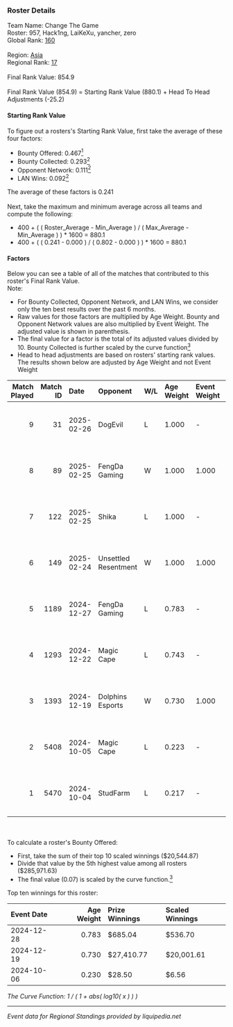 ### Roster Details<br />
Team Name: Change The Game<br />
Roster: 957, Hack1ng, LaiKeXu, yancher, zero<br />
Global Rank: [160](../../standings_global_2025_02_28.md)<br />
<br />
Region: [Asia]( ../../standings_asia_2025_02_28.md)<br />
Regional Rank: [17]( ../../standings_asia_2025_02_28.md)<br />
<br />
Final Rank Value:  854.9<br />
<br />
Final Rank Value (854.9) = Starting Rank Value (880.1) + Head To Head Adjustments (-25.2)<br />

#### Starting Rank Value<br />
To figure out a rosters's Starting Rank Value, first take the average of these four factors:<br />
- Bounty Offered: 0.467[<sup>1</sup>](#table2)
- Bounty Collected: 0.293[<sup>2</sup>](#table1)
- Opponent Network: 0.111[<sup>2</sup>](#table1)
- LAN Wins: 0.092[<sup>2</sup>](#table1)

The average of these factors is 0.241<br />
<br />
Next, take the maximum and minimum average across all teams and compute the following:<br />
- 400 + ( ( Roster_Average - Min_Average ) / ( Max_Average - Min_Average ) ) * 1600 = 880.1
- 400 + ( ( 0.241 - 0.000 ) / ( 0.802 - 0.000 ) ) * 1600 = 880.1


#### Factors<br />
Below you can see a table of all of the matches that contributed to this roster's Final Rank Value.<br />
Note:<br />

- For Bounty Collected, Opponent Network, and LAN Wins, we consider only the ten best results over the past 6 months.
- Raw values for those factors are multiplied by Age Weight. Bounty and Opponent Network values are also multiplied by Event Weight. The adjusted value is shown in parenthesis.
- The final value for a factor is the total of its adjusted values divided by 10. Bounty Collected is further scaled by the curve function[<sup>3</sup>](#curveFunction)
- Head to head adjustments are based on rosters' starting rank values. The results shown below are adjusted by Age Weight and not Event Weight
<span id="table1"></span><br />


| Match Played | Match ID | Date       | Opponent             | W/L | Age Weight | Event Weight | Bounty Collected | Opponent Network | LAN Wins  | H2H Adj. | Roster                                  |
| -: | -: | :- | :- | :- | :- | :- | :- | :- | :- | -: | :- |
|            9 |       31 | 2025-02-26 | DogEvil              | L   | 1.000      | -            | -                | -                | -         |    -8.24 | 957, Hack1ng, LaiKeXu, yancher, zero    |
|            8 |       89 | 2025-02-25 | FengDa Gaming        | W   | 1.000      | 1.000        | 0.010 (0.010)    | 0.688 (0.688)    | 0 (0.000) |    17.19 | 957, Hack1ng, LaiKeXu, yancher, zero    |
|            7 |      122 | 2025-02-25 | Shika                | L   | 1.000      | -            | -                | -                | -         |   -22.12 | 957, Hack1ng, LaiKeXu, yancher, zero    |
|            6 |      149 | 2025-02-24 | Unsettled Resentment | W   | 1.000      | 1.000        | 0.016 (0.016)    | 0.423 (0.423)    | 0 (0.000) |    20.84 | 957, Hack1ng, LaiKeXu, yancher, zero    |
|            5 |     1189 | 2024-12-27 | FengDa Gaming        | L   | 0.783      | -            | -                | -                | -         |   -11.05 | 957, Hack1ng, LaiKeXu, yancher, zero    |
|            4 |     1293 | 2024-12-22 | Magic Cape           | L   | 0.743      | -            | -                | -                | -         |   -15.36 | 957, Hack1ng, LaiKeXu, yancher, zero    |
|            3 |     1393 | 2024-12-19 | Dolphins Esports     | W   | 0.730      | 1.000        | 0.017 (0.013)    | 0.000 (0.000)    | 1 (0.730) |     3.75 | 957, Hack1ng, LaiKeXu, yancher, zero    |
|            2 |     5408 | 2024-10-05 | Magic Cape           | L   | 0.223      | -            | -                | -                | -         |    -4.74 | 957, Hack1ng, LaiKeXu, LIngGod, yancher |
|            1 |     5470 | 2024-10-04 | StudFarm             | L   | 0.217      | -            | -                | -                | -         |    -5.45 | 957, Hack1ng, LaiKeXu, LIngGod, yancher |

<br />
<span id="table2"></span><br />
To calculate a roster's Bounty Offered:<br />

- First, take the sum of their top 10 scaled winnings ($20,544.87)
- Divide that value by the 5th highest value among all rosters ($285,971.63)
- The final value (0.07) is scaled by the curve function.[<sup>3</sup>](#curveFunction)

Top ten winnings for this roster:<br />

| Event Date | Age Weight | Prize Winnings | Scaled Winnings |
| :- | -: | :- | :- |
| 2024-12-28 |      0.783 | $685.04        | $536.70         |
| 2024-12-19 |      0.730 | $27,410.77     | $20,001.61      |
| 2024-10-06 |      0.230 | $28.50         | $6.56           |


<span id="curveFunction"></span>_The Curve Function: 1 / ( 1 + abs( log10( x ) ) )_<br />

---
_Event data for Regional Standings provided by liquipedia.net_<br />
